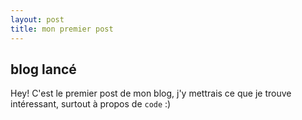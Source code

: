 ```yaml
---
layout: post
title: mon premier post
---
```


## blog lancé

Hey!
C'est le premier post de mon blog, j'y mettrais ce que je trouve intéressant,
surtout à propos de `code` :)
